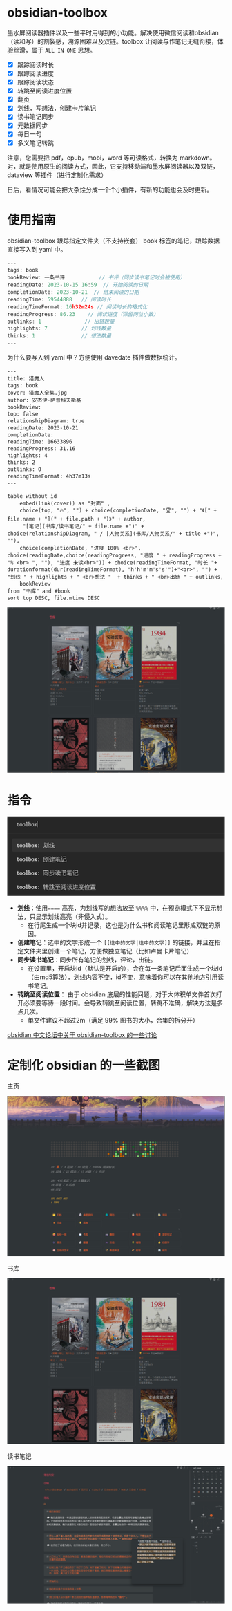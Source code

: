 # obsidian-toolbox

墨水屏阅读器插件以及一些平时用得到的小功能。解决使用微信阅读和obsidian（读和写）的割裂感，溯源困难以及双链。toolbox 让阅读与作笔记无缝衔接，体验丝滑，属于 `ALL IN ONE` 思想。

- [x] 跟踪阅读时长
- [x] 跟踪阅读进度
- [x] 跟踪阅读状态
- [x] 转跳至阅读进度位置
- [x] 翻页
- [x] 划线，写想法，创建卡片笔记
- [x] 读书笔记同步
- [x] 元数据同步
- [x] 每日一句
- [x] 多义笔记转跳

注意，您需要把 pdf，epub，mobi，word 等可读格式，转换为 markdown。对，就是使用原生的阅读方式，因此，它支持移动端和墨水屏阅读器以及双链，dataview 等插件（进行定制化需求）

日后，看情况可能会把大杂烩分成一个个小插件，有新的功能也会及时更新。

# 使用指南

obsidian-toolbox 跟踪指定文件夹（不支持嵌套） book 标签的笔记，跟踪数据直接写入到 yaml 中。

```js
---
tags: book
bookReview: 一条书评           // 书评（同步读书笔记时会被使用）
readingDate: 2023-10-15 16:59  // 开始阅读的日期
completionDate: 2023-10-21  // 结束阅读的日期
readingTime: 59544888   // 阅读时长
readingTimeFormat: 16h32m24s // 阅读时长的格式化
readingProgress: 86.23    // 阅读进度（保留两位小数）
outlinks: 1              // 出链数量
highlights: 7           // 划线数量
thinks: 1               // 想法数量
---
```

为什么要写入到 yaml 中？方便使用 davedate 插件做数据统计。

```
---
title: 猎魔人
tags: book
cover: 猎魔人全集.jpg
author: 安杰伊·萨普科夫斯基
bookReview: 
top: false
relationshipDiagram: true
readingDate: 2023-10-21
completionDate: 
readingTime: 16633896
readingProgress: 31.16
highlights: 4
thinks: 2
outlinks: 0
readingTimeFormat: 4h37m13s
---
```

```dataview
table without id
	embed(link(cover)) as "封面" ,
	choice(top, "🔥", "") + choice(completionDate, "🏆", "") + "《[" + file.name + "](" + file.path + ")》" + author,
	 "[笔记](书库/读书笔记/" + file.name +")" + choice(relationshipDiagram, " / [人物关系](书库/人物关系/" + title +")", ""),
	choice(completionDate, "进度 100% <br>", choice(readingDate,choice(readingProgress, "进度 " + readingProgress + "% <br> ", ""), "进度 未读<br>")) + choice(readingTimeFormat, "时长 "+ durationformat(dur(readingTimeFormat), "h'h'm'm's's'")+"<br>", "") + "划线 " + highlights + " <br>想法 "  + thinks + " <br>出链 " + outlinks,
	bookReview
from "书库" and #book
sort top DESC, file.mtime DESC
```
![Alt text](resource/image-1.png)

# 指令

![Alt text](resource/image4.png)

- **划线**：使用`====` 高亮，为划线写的想法放至 `%%%%` 中，在预览模式下不显示想法，只显示划线高亮（非侵入式）。
    - 在行尾生成一个块id并记录，这也是为什么书和阅读笔记里形成双链的原因。
- **创建笔记**：选中的文字形成一个 `[[选中的文字|选中的文字]]` 的链接，并且在指定文件夹里创建一个笔记，方便做独立笔记（比如卢曼卡片笔记）
- **同步读书笔记**：同步所有笔记的划线，评论，出链。
    - 在设置里，开启块id（默认是开启的），会在每一条笔记后面生成一个块id（由md5算法），划线内容不变，id不变，意味着你可以在其他地方引用读书笔记。
- **转跳至阅读位置**： 由于 obsidian 底层的性能问题，对于大体积单文件首次打开必须要等待一段时间。会导致转跳至阅读位置，转跳不准确，解决方法是多点几次。
    - 单文件建议不超过2m（满足 99% 图书的大小，合集的拆分开）

[obsidian 中文论坛中关于 obsidian-toolbox 的一些讨论](https://forum-zh.obsidian.md/t/topic/24904)


# 定制化 obsidian 的一些截图

主页

![Alt text](resource/image.png)

书库

![Alt text](resource/image-1.png)

读书笔记

![Alt text](resource/image3.png)